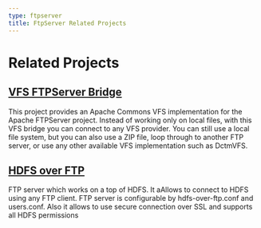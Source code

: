 ```yaml
---
type: ftpserver
title: FtpServer Related Projects
---
```


# Related Projects

## [VFS FTPServer Bridge](http://vfs-utils.sourceforge.net/ftpserver/index.html)

This project provides an Apache Commons VFS implementation for the Apache FTPServer project. Instead of working only on local files, with this VFS bridge you can connect to any VFS provider. You can still use a local file system, but you can also use a ZIP file, loop through to another FTP server, or use any other available VFS implementation such as DctmVFS.

## [HDFS over FTP](https://sites.google.com/a/iponweb.net/hadoop/Home/hdfs-over-ftp)

FTP server which works on a top of HDFS. It aAllows to connect to HDFS using any FTP client. FTP server is configurable by hdfs-over-ftp.conf and users.conf. Also it allows to use secure connection over SSL and supports all HDFS permissions


